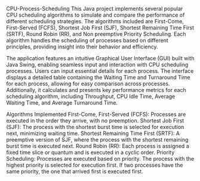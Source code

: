 CPU-Process-Scheduling
This Java project implements several popular CPU scheduling algorithms to simulate and compare the performance of different scheduling strategies. The algorithms included are First-Come, First-Served (FCFS), Shortest Job First (SJF), Shortest Remaining Time First (SRTF), Round Robin (RR), and Non preemptive Priority Scheduling. Each algorithm handles the scheduling of processes based on different principles, providing insight into their behavior and efficiency.

The application features an intuitive Graphical User Interface (GUI) built with Java Swing, enabling seamless input and interaction with CPU scheduling processes. Users can input essential details for each process. The interface displays a detailed table containing the Waiting Time and Turnaround Time for each process, allowing for easy comparison across processes. Additionally, it calculates and presents key performance metrics for each scheduling algorithm, including Throughput, CPU Idle Time, Average Waiting Time, and Average Turnaround Time.

Algorithms Implemented
First-Come, First-Served (FCFS): Processes are executed in the order they arrive, with no preemption.
Shortest Job First (SJF): The process with the shortest burst time is selected for execution next, minimizing waiting time.
Shortest Remaining Time First (SRTF): A preemptive version of SJF, where the process with the shortest remaining burst time is executed next.
Round Robin (RR): Each process is assigned a fixed time slice or quantum and is executed in a cyclic order.
Priority Scheduling: Processes are executed based on priority. The process with the highest priority is selected for execution first. If two processes have the same priority, the one that arrived first is executed first.

